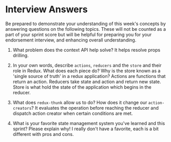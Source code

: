 # Interview Answers
Be prepared to demonstrate your understanding of this week's concepts by answering questions on the following topics. These will not be counted as a part of your sprint score but will be helpful for preparing you for your endorsement interview, and enhancing overall understanding.

1. What problem does the context API help solve?
    It helps resolve props drilling.

2. In your own words, describe `actions`, `reducers` and the `store` and their role in Redux. What does each piece do? Why is the store known as a 'single source of truth' in a redux application?
    Actions are functions that return an action. Reducers take state and action and return new state. Store is what hold the state of the application which begins in the reducer.

3. What does `redux-thunk` allow us to do? How does it change our `action-creators`?
    It evaluates the operation before reaching the reducer and dispatch action creator when certain conditions are met.

4. What is your favorite state management system you've learned and this sprint? Please explain why!
    I really don't have a favorite, each is a bit different with pros and cons.